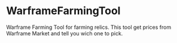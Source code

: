 # WarframeFarmingTool
Warframe Farming Tool for farming relics. This tool get prices from Warframe Market and tell  you wich one to pick.
